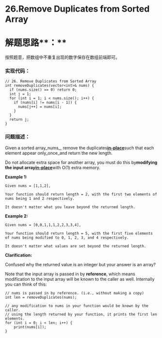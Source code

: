 # 26.Remove Duplicates from Sorted Array

# 解题思路**：**

按照题意，把数组中不重复出现的数字保存在数组前端即可。

### 实现代码：

```
// 26. Remove Duplicates from Sorted Array
int removeDuplicates(vector<int>& nums) {
  if (nums.size() == 0) return 0;
  int j = 1;
  for (int i = 1; i < nums.size(); i++) {
    if (nums[i] != nums[i - 1]) {
      nums[j++] = nums[i];
    }
  } 
  return j;      
}
```

### 问题描述：

Given a sorted array_nums_, remove the duplicates[**in-place**](https://en.wikipedia.org/wiki/In-place_algorithm)such that each element appear only\_once\_and return the new length.

Do not allocate extra space for another array, you must do this by**modifying the input array**[**in-place**](https://en.wikipedia.org/wiki/In-place_algorithm)with O\(1\) extra memory.

**Example 1:**

```
Given nums = [1,1,2],

Your function should return length = 2, with the first two elements of nums being 1 and 2 respectively.

It doesn't matter what you leave beyond the returned length.
```

**Example 2:**

```
Given nums = [0,0,1,1,1,2,2,3,3,4],

Your function should return length = 5, with the first five elements of nums being modified to 0, 1, 2, 3, and 4 respectively.

It doesn't matter what values are set beyond the returned length.
```

**Clarification:**

Confused why the returned value is an integer but your answer is an array?

Note that the input array is passed in by **reference**, which means modification to the input array will be known to the caller as well. Internally you can think of this:

```
// nums is passed in by reference. (i.e., without making a copy)
int len = removeDuplicates(nums);

// any modification to nums in your function would be known by the caller.
// using the length returned by your function, it prints the first len elements.
for (int i = 0; i < len; i++) {
    print(nums[i]);
}
```



